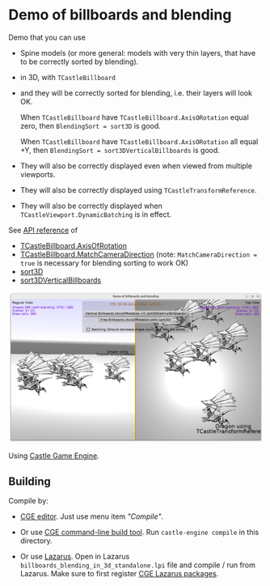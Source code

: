 # Demo of billboards and blending

Demo that you can use

- Spine models (or more general: models with very thin layers, that have to be correctly sorted by blending).

- in 3D, with `TCastleBillboard`

- and they will be correctly sorted for blending, i.e. their layers will look OK.

    When `TCastleBillboard` have `TCastleBillboard.AxisORotation` equal zero, then `BlendingSort = sort3D` is good.

    When `TCastleBillboard` have `TCastleBillboard.AxisORotation` all equal +Y, then `BlendingSort = sort3DVerticalBillboards` is good.

- They will also be correctly displayed even when viewed from multiple viewports.

- They will also be correctly displayed using `TCastleTransformReference`.

- They will also be correctly displayed when `TCastleViewport.DynamicBatching` is in effect.

See [API reference](https://castle-engine.io/apidoc/html/) of

- [TCastleBillboard.AxisOfRotation](https://castle-engine.io/apidoc/html/CastleBehaviors.TCastleBillboard.html#AxisOfRotation)
- [TCastleBillboard.MatchCameraDirection](https://castle-engine.io/apidoc/html/CastleBehaviors.TCastleBillboard.html#MatchCameraDirection) (note: `MatchCameraDirection = true` is necessary for blending sorting to work OK)
- [sort3D](https://castle-engine.io/apidoc/html/CastleRenderOptions.html#sort3D)
- [sort3DVerticalBillboards](https://castle-engine.io/apidoc/html/CastleRenderOptions.html#sort3DVerticalBillboards)

![Screenshot](screenshot.png)

Using [Castle Game Engine](https://castle-engine.io/).

## Building

Compile by:

- [CGE editor](https://castle-engine.io/manual_editor.php). Just use menu item _"Compile"_.

- Or use [CGE command-line build tool](https://castle-engine.io/build_tool). Run `castle-engine compile` in this directory.

- Or use [Lazarus](https://www.lazarus-ide.org/). Open in Lazarus `billboards_blending_in_3d_standalone.lpi` file and compile / run from Lazarus. Make sure to first register [CGE Lazarus packages](https://castle-engine.io/documentation.php).
